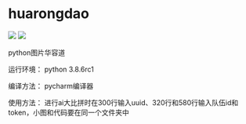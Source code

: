 # huarongdao 
[![](https://travis-ci.org/Alamofire/Alamofire.svg?branch=master)](https://travis-ci.org/Alamofire/Alamofire)
[![](https://img.shields.io/static/v1?label=language&message=python&color=<COLOR>)](https://img.shields.io/endpoint?url=<URL>&style<STYLE>)

python图片华容道

运行环境：
  python 3.8.6rc1
  
编译方法：
  pycharm编译器

使用方法：
  进行ai大比拼时在300行输入uuid、320行和580行输入队伍id和token，小图和代码要在同一个文件夹中
